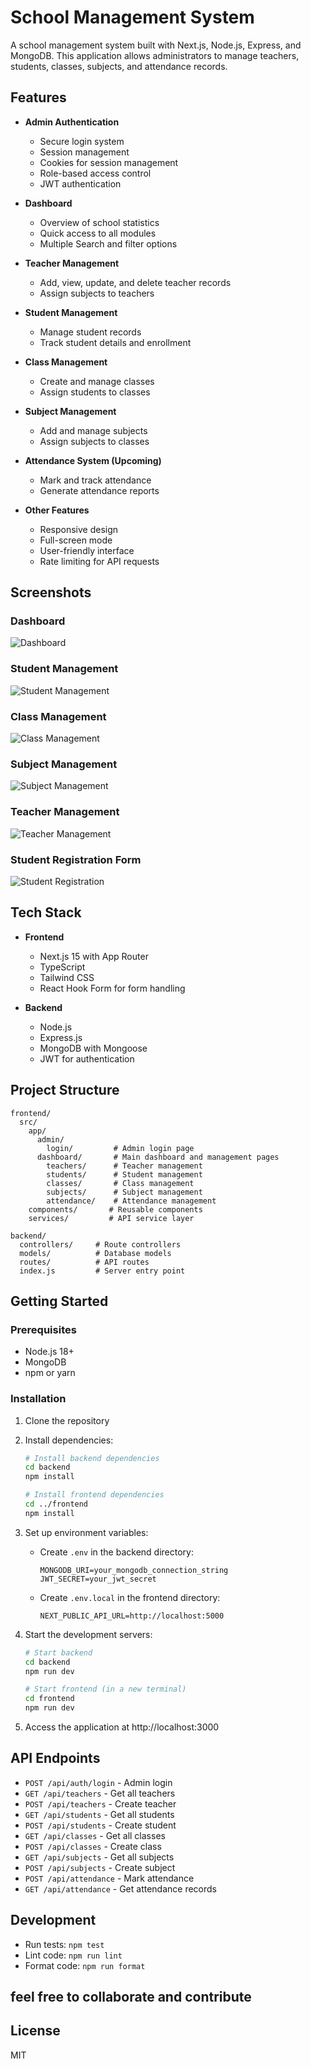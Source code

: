 # School Management System

A school management system built with Next.js, Node.js, Express, and MongoDB. This application allows administrators to manage teachers, students, classes, subjects, and attendance records.

## Features

- **Admin Authentication**
  - Secure login system
  - Session management
  - Cookies for session management
  - Role-based access control
  - JWT authentication

- **Dashboard**
  - Overview of school statistics
  - Quick access to all modules
  - Multiple Search and filter options

- **Teacher Management**
  - Add, view, update, and delete teacher records
  - Assign subjects to teachers

- **Student Management**
  - Manage student records
  - Track student details and enrollment

- **Class Management**
  - Create and manage classes
  - Assign students to classes

- **Subject Management**
  - Add and manage subjects
  - Assign subjects to classes

- **Attendance System (Upcoming)**
  - Mark and track attendance
  - Generate attendance reports

- **Other Features**
  - Responsive design
  - Full-screen mode
  - User-friendly interface
  - Rate limiting for API requests

## Screenshots

### Dashboard
![Dashboard](./frontend/public/images/screenshots/dashboard.png)

### Student Management
![Student Management](./frontend/public/images/screenshots/student.png)

### Class Management
![Class Management](./frontend/public/images/screenshots/class.png)

### Subject Management
![Subject Management](./frontend/public/images/screenshots/subject.png)

### Teacher Management
![Teacher Management](./frontend/public/images/screenshots/teacher.png)

### Student Registration Form
![Student Registration](./frontend/public/images/screenshots/student-add.png)

## Tech Stack

- **Frontend**
  - Next.js 15 with App Router
  - TypeScript
  - Tailwind CSS
  - React Hook Form for form handling

- **Backend**
  - Node.js
  - Express.js
  - MongoDB with Mongoose
  - JWT for authentication

## Project Structure

```
frontend/
  src/
    app/
      admin/
        login/         # Admin login page
      dashboard/       # Main dashboard and management pages
        teachers/      # Teacher management
        students/      # Student management
        classes/       # Class management
        subjects/      # Subject management
        attendance/    # Attendance management
    components/       # Reusable components
    services/         # API service layer

backend/
  controllers/     # Route controllers
  models/          # Database models
  routes/          # API routes
  index.js         # Server entry point
```

## Getting Started

### Prerequisites

- Node.js 18+
- MongoDB
- npm or yarn

### Installation

1. Clone the repository

2. Install dependencies:
   ```bash
   # Install backend dependencies
   cd backend
   npm install
   
   # Install frontend dependencies
   cd ../frontend
   npm install
   ```

3. Set up environment variables:
   - Create `.env` in the backend directory:
     ```
     MONGODB_URI=your_mongodb_connection_string
     JWT_SECRET=your_jwt_secret
     ```
   - Create `.env.local` in the frontend directory:
     ```
     NEXT_PUBLIC_API_URL=http://localhost:5000
     ```

4. Start the development servers:
   ```bash
   # Start backend
   cd backend
   npm run dev
   
   # Start frontend (in a new terminal)
   cd frontend
   npm run dev
   ```

5. Access the application at http://localhost:3000

## API Endpoints

- `POST /api/auth/login` - Admin login
- `GET /api/teachers` - Get all teachers
- `POST /api/teachers` - Create teacher
- `GET /api/students` - Get all students
- `POST /api/students` - Create student
- `GET /api/classes` - Get all classes
- `POST /api/classes` - Create class
- `GET /api/subjects` - Get all subjects
- `POST /api/subjects` - Create subject
- `POST /api/attendance` - Mark attendance
- `GET /api/attendance` - Get attendance records

## Development

- Run tests: `npm test`
- Lint code: `npm run lint`
- Format code: `npm run format`


## feel free to collaborate and contribute

## License

MIT
